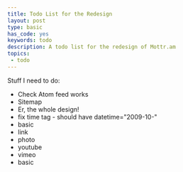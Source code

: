 ```yaml
---
title: Todo List for the Redesign
layout: post
type: basic
has_code: yes
keywords: todo
description: A todo list for the redesign of Mottr.am
topics:
 - todo
---
```

Stuff I need to do:

- Check Atom feed works
- Sitemap
- Er, the whole design!
- fix time tag - should have datetime="2009-10-"
- basic
- link
- photo
- youtube
- vimeo
- basic

	
[1]:http://www.brucelawson.co.uk/2009/html-5-flash-embedding-and-other-validation-erors/